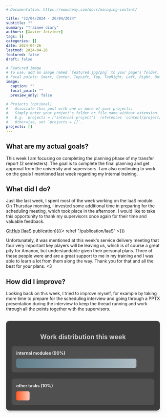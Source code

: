 ```yaml
---
# Documentation: https://wowchemy.com/docs/managing-content/

title: "22/04/2024 - 26/04/2024"
subtitle: ""
summary: "Trainee diary"
authors: [Xavier Jeiziner]
tags: []
categories: []
date: 2024-04-26
lastmod: 2024-04-26
featured: false
draft: false

# Featured image
# To use, add an image named `featured.jpg/png` to your page's folder.
# Focal points: Smart, Center, TopLeft, Top, TopRight, Left, Right, BottomLeft, Bottom, BottomRight.
image:
  caption: ""
  focal_point: ""
  preview_only: false

# Projects (optional).
#   Associate this post with one or more of your projects.
#   Simply enter your project's folder or file name without extension.
#   E.g. `projects = ["internal-project"]` references `content/project/deep-learning/index.md`.
#   Otherwise, set `projects = []`.
projects: []
---
```


## What are my actual goals?

This week I am focusing on completing the planning phase of my transfer report (2 semesters). The goal is to complete the final planning and get approval from the university and supervisors. I am also continuing to work on the goals I mentioned last week regarding my internal training.

## What did I do?

Just like last week, I spent most of the week working on the IaaS module. On Thursday morning, I invested some additional time in preparing for the scheduling meeting, which took place in the afternoon. I would like to take this opportunity to thank my supervisors once again for their time and valuable feedback.

[GitHub](https://github.com/JEX-98/aws/tree/main/Iaas)
[IaaS publication]({{< relref "/publication/IaaS" >}})

Unfortunately, it was mentioned at this week's service delivery meeting that four very important key players will be leaving us, which is of course a great pity for Amanox, but understandable given their personal plans. Three of these people were and are a great support to me in my training and I was able to learn a lot from them along the way. Thank you for that and all the best for your plans. <3

## How did I improve?

Looking back on this week, I tried to improve myself, for example by taking more time to prepare for the scheduling interview and going through a PPTX presentation during the interview to keep the thread running and work through all the points together with the supervisors.

<br>
<div style="padding: 18px; padding-top: 10px; color: #eee; background-color: #3c3c3c; border-radius: 10px; box-shadow: 0 4px 8px rgba(0,0,0,0.2);">
  <h2 style="text-align: center; color: #ccc;">Work distribution this week</h2>
  <div style="background-color: #505050; padding: 15px; margin-bottom: 20px; border-radius: 8px; color: #eee; box-shadow: inset 0 2px 4px rgba(0,0,0,0.1);">
    <strong>internal modules (90%)</strong>
    <div style="width: 90%; height: 30px; background: linear-gradient(to right, #607D8B 0%, #B0BEC5 100%); border-radius: 5px; margin-top: 10px;"></div>
  </div>
  <div style="background-color: #505050; padding: 15px; border-radius: 8px; color: #eee; box-shadow: inset 0 2px 4px rgba(0,0,0,0.1);">
    <strong>other tasks (10%)</strong>
    <div style="width: 10%; height: 30px; background: linear-gradient(to right, #FF5722 0%, #FFCCBC 100%); border-radius: 5px; margin-top: 10px;"></div>
  </div>
</div>
